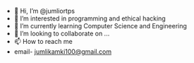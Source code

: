 - 👋 Hi, I’m @jumliortps
- 👀 I’m interested in programming and ethical hacking
- 🌱 I’m currently learning Computer Science and Engineering
- 💞️ I’m looking to collaborate on ...
- 📫 How to reach me
-   email- jumlikamki100@gmail.com

<!---
jumliortps/jumliortps is a ✨ special ✨ repository because its `README.md` (this file) appears on your GitHub profile.
You can click the Preview link to take a look at your changes.
--->
